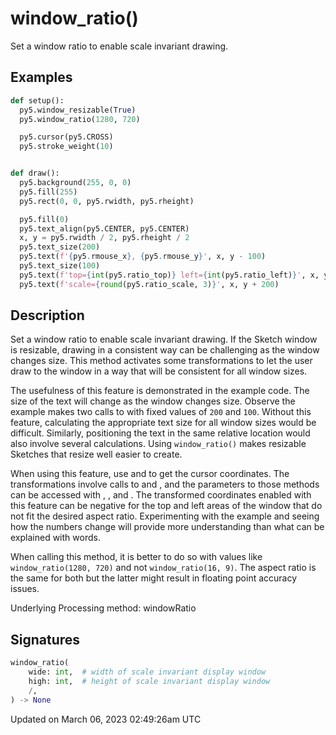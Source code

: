 # window_ratio()

Set a window ratio to enable scale invariant drawing.

## Examples

<div class="example-table">

<div class="example-row"><div class="example-cell-image">

</div><div class="example-cell-code">

```python
def setup():
  py5.window_resizable(True)
  py5.window_ratio(1280, 720)

  py5.cursor(py5.CROSS)
  py5.stroke_weight(10)


def draw():
  py5.background(255, 0, 0)
  py5.fill(255)
  py5.rect(0, 0, py5.rwidth, py5.rheight)

  py5.fill(0)
  py5.text_align(py5.CENTER, py5.CENTER)
  x, y = py5.rwidth / 2, py5.rheight / 2
  py5.text_size(200)
  py5.text(f'{py5.rmouse_x}, {py5.rmouse_y}', x, y - 100)
  py5.text_size(100)
  py5.text(f'top={int(py5.ratio_top)} left={int(py5.ratio_left)}', x, y + 100)
  py5.text(f'scale={round(py5.ratio_scale, 3)}', x, y + 200)
```

</div></div>

</div>

## Description

Set a window ratio to enable scale invariant drawing. If the Sketch window is resizable, drawing in a consistent way can be challenging as the window changes size. This method activates some transformations to let the user draw to the window in a way that will be consistent for all window sizes.

The usefulness of this feature is demonstrated in the example code. The size of the text will change as the window changes size. Observe the example makes two calls to [](sketch_text_size) with fixed values of `200` and `100`. Without this feature, calculating the appropriate text size for all window sizes would be difficult. Similarly, positioning the text in the same relative location would also involve several calculations. Using `window_ratio()` makes resizable Sketches that resize well easier to create.

When using this feature, use [](sketch_rmouse_x) and [](sketch_rmouse_y) to get the cursor coordinates. The transformations involve calls to [](sketch_translate) and [](sketch_scale), and the parameters to those methods can be accessed with [](sketch_ratio_top), [](sketch_ratio_left), and [](sketch_ratio_scale). The transformed coordinates enabled with this feature can be negative for the top and left areas of the window that do not fit the desired aspect ratio. Experimenting with the example and seeing how the numbers change will provide more understanding than what can be explained with words.

When calling this method, it is better to do so with values like `window_ratio(1280, 720)` and not `window_ratio(16, 9)`. The aspect ratio is the same for both but the latter might result in floating point accuracy issues.

Underlying Processing method: windowRatio

## Signatures

```python
window_ratio(
    wide: int,  # width of scale invariant display window
    high: int,  # height of scale invariant display window
    /,
) -> None
```

Updated on March 06, 2023 02:49:26am UTC
